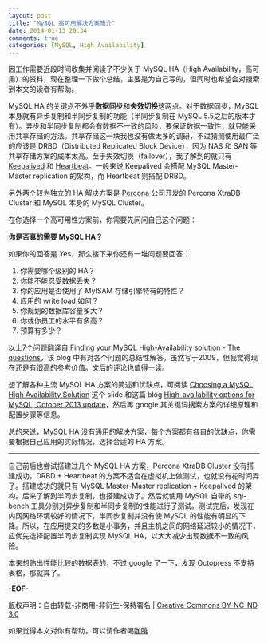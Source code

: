 ```yaml
---
layout: post
title: "MySQL 高可用解决方案简介"
date: 2014-01-13 20:34
comments: true
categories: [MySQL, High Availability]
---
```


因工作需要近段时间收集并阅读了不少关于 MySQL HA（High Availability，高可用）的资料，现在整理一下做个总结，主要是为自己写的，但同时也希望会对搜索到本文的读者有帮助。

MySQL HA 的关键点不外乎**数据同步**和**失效切换**这两点。对于数据同步，MySQL 本身就有异步复制和半同步复制的功能（半同步复制在 MySQL 5.5之后的版本才有）。异步和半同步复制都会有数据不一致的风险，要保证数据一致性，就只能采用共享存储的方法。共享存储这一块我也没有做太多的调研，不过猜测使用最广泛的应该是 DRBD（Distributed Replicated Block Device），因为 NAS 和 SAN 等共享存储方案的成本太高。至于失效切换（failover），我了解到的就只有 [Keepalived](http://www.keepalived.org/) 和 [Heartbeat](http://www.linux-ha.org/wiki/Heartbeat)。一般来说 Keepalived 会搭配 MySQL Master-Master replication 的架构，而 Heartbeat 则搭配 DRBD。

另外两个较为独立的 HA 解决方案是 [Percona](www.percona.com) 公司开发的 Percona XtraDB Cluster 和 MySQL 本身的 MySQL Cluster。

在你选择一个高可用性方案前，你需要先问问自己这个问题：

**你是否真的需要 MySQL HA？**

如果你的回答是 Yes，那么接下来你还有一堆问题要回答：

 1. 你需要哪个级别的 HA？
 2. 你能不能忍受数据丢失？
 3. 你的应用是否使用了 MyISAM 存储引擎特有的特性？
 4. 应用的 write load 如何？
 5. 你规划的数据库容量多大？
 6. 你或你员工的水平有多高？
 7. 预算有多少？

以上7个问题翻译自 [Finding your MySQL High-Availability solution - The questions](http://www.mysqlperformanceblog.com/2009/10/16/finding-your-mysql-high-availability-solution-%E2%80%93-the-questions/)，该 blog 中有对各个问题的总结性解答，虽然写于2009，但我觉得现在还是有很高的参考价值。文后的评论也值得一读。

想了解各种主流 MySQL HA 方案的简述和优缺点，可阅读 [Choosing a MySQL High Availability Solution](http://www.percona.com/resources/technical-presentations/choosing-mysql-high-availability-solution-webinar-choosing-high) 这个 slide 和这篇 blog [High-availability options for MySQL, October 2013 update](http://www.mysqlperformanceblog.com/2013/10/23/high-availability-options-for-mysql-october-2013-update/)，然后再 google 其关键词搜索方案的详细原理和配置步骤等信息。

总的来说，MySQL HA 没有通用的解决方案，每个方案都有各自的优缺点，你需要根据自己应用的实际情况，选择合适的 HA 方案。

--------

自己前后也尝试搭建过几个 MySQL HA 方案，Percona XtraDB Cluster 没有搭建成功，DRBD + Heartbeat 的方案不适合在虚拟机上做测试，也就没有花时间弄了。搭建成功的就只有 MySQL Master-Master replication + Keepalived 的架构。后来了解到半同步复制，也搭建成功了。然后就使用 MySQL 自带的 sql-bench 工具分别对异步复制和半同步复制的性能进行了测试。测试完后，发现在内网网络环境较好的情况下，半同步复制并没有使 MySQL 的性能有明显的下降。所以，在应用提交的多数是小事务，并且主机之间的网络延迟较小的情况下，应优先选择配置半同步复制实现 MySQL HA，以大大减少出现数据不一致的风险。

本来想贴出性能比较的数据表的，不过 google 了一下，发现 Octopress 不支持表格，那就算了。

**-EOF-**

版权声明：自由转载-非商用-非衍生-保持署名 | [Creative Commons BY-NC-ND 3.0](http://creativecommons.org/licenses/by-nc-nd/3.0/deed.zh "CC 3.0")

如果觉得本文对你有帮助，可以请作者喝[咖啡](http://me.alipay.com/zhaqiang "alipay")
